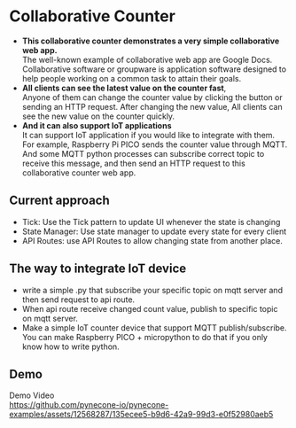 
# Collaborative Counter

- **This collaborative counter demonstrates a very simple collaborative web app.**   
The well-known example of collaborative web app are Google Docs. Collaborative software or groupware is application software designed to help people working on a common task to attain their goals. 
- **All clients can see the latest value on the counter fast**,   
Anyone of them can change the counter value by clicking the button or sending an HTTP request. After changing the new value, All clients can see the new value on the counter quickly.
- **And it can also support IoT applications**   
It can support IoT application if you would like to integrate with them. For example, Raspberry Pi PICO sends the counter value through MQTT. And some MQTT python processes can subscribe correct topic to receive this message, and then send an HTTP request to this collaborative counter web app.   

## Current approach
- Tick: Use the Tick pattern to update UI whenever the state is changing
- State Manager: Use state manager to update every state for every client
- API Routes: use API Routes to allow changing state from another place.

## The way to integrate IoT device
- write a simple .py that subscribe your specific topic on mqtt server and then send request to api route.
- When api route receive changed count value, publish to specific topic on mqtt server. 
- Make a simple IoT counter device that support MQTT publish/subscribe.  You can make Raspberry PICO + micropython to do that if you only know how to write python.

## Demo 
Demo Video  
https://github.com/pynecone-io/pynecone-examples/assets/12568287/135ecee5-b9d6-42a9-99d3-e0f52980aeb5
